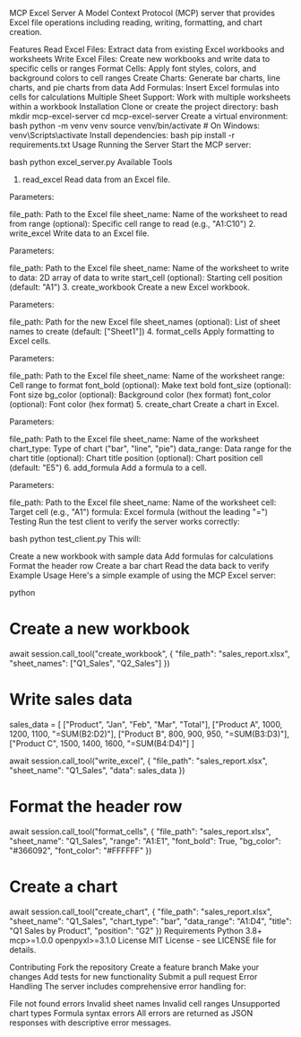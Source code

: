 MCP Excel Server
A Model Context Protocol (MCP) server that provides Excel file operations including reading, writing, formatting, and chart creation.

Features
Read Excel Files: Extract data from existing Excel workbooks and worksheets
Write Excel Files: Create new workbooks and write data to specific cells or ranges
Format Cells: Apply font styles, colors, and background colors to cell ranges
Create Charts: Generate bar charts, line charts, and pie charts from data
Add Formulas: Insert Excel formulas into cells for calculations
Multiple Sheet Support: Work with multiple worksheets within a workbook
Installation
Clone or create the project directory:
bash
mkdir mcp-excel-server
cd mcp-excel-server
Create a virtual environment:
bash
python -m venv venv
source venv/bin/activate  # On Windows: venv\Scripts\activate
Install dependencies:
bash
pip install -r requirements.txt
Usage
Running the Server
Start the MCP server:

bash
python excel_server.py
Available Tools
1. read_excel
Read data from an Excel file.

Parameters:

file_path: Path to the Excel file
sheet_name: Name of the worksheet to read from
range (optional): Specific cell range to read (e.g., "A1:C10")
2. write_excel
Write data to an Excel file.

Parameters:

file_path: Path to the Excel file
sheet_name: Name of the worksheet to write to
data: 2D array of data to write
start_cell (optional): Starting cell position (default: "A1")
3. create_workbook
Create a new Excel workbook.

Parameters:

file_path: Path for the new Excel file
sheet_names (optional): List of sheet names to create (default: ["Sheet1"])
4. format_cells
Apply formatting to Excel cells.

Parameters:

file_path: Path to the Excel file
sheet_name: Name of the worksheet
range: Cell range to format
font_bold (optional): Make text bold
font_size (optional): Font size
bg_color (optional): Background color (hex format)
font_color (optional): Font color (hex format)
5. create_chart
Create a chart in Excel.

Parameters:

file_path: Path to the Excel file
sheet_name: Name of the worksheet
chart_type: Type of chart ("bar", "line", "pie")
data_range: Data range for the chart
title (optional): Chart title
position (optional): Chart position cell (default: "E5")
6. add_formula
Add a formula to a cell.

Parameters:

file_path: Path to the Excel file
sheet_name: Name of the worksheet
cell: Target cell (e.g., "A1")
formula: Excel formula (without the leading "=")
Testing
Run the test client to verify the server works correctly:

bash
python test_client.py
This will:

Create a new workbook with sample data
Add formulas for calculations
Format the header row
Create a bar chart
Read the data back to verify
Example Usage
Here's a simple example of using the MCP Excel server:

python
# Create a new workbook
await session.call_tool("create_workbook", {
    "file_path": "sales_report.xlsx",
    "sheet_names": ["Q1_Sales", "Q2_Sales"]
})

# Write sales data
sales_data = [
    ["Product", "Jan", "Feb", "Mar", "Total"],
    ["Product A", 1000, 1200, 1100, "=SUM(B2:D2)"],
    ["Product B", 800, 900, 950, "=SUM(B3:D3)"],
    ["Product C", 1500, 1400, 1600, "=SUM(B4:D4)"]
]

await session.call_tool("write_excel", {
    "file_path": "sales_report.xlsx",
    "sheet_name": "Q1_Sales",
    "data": sales_data
})

# Format the header row
await session.call_tool("format_cells", {
    "file_path": "sales_report.xlsx",
    "sheet_name": "Q1_Sales",
    "range": "A1:E1",
    "font_bold": True,
    "bg_color": "#366092",
    "font_color": "#FFFFFF"
})

# Create a chart
await session.call_tool("create_chart", {
    "file_path": "sales_report.xlsx",
    "sheet_name": "Q1_Sales",
    "chart_type": "bar",
    "data_range": "A1:D4",
    "title": "Q1 Sales by Product",
    "position": "G2"
})
Requirements
Python 3.8+
mcp>=1.0.0
openpyxl>=3.1.0
License
MIT License - see LICENSE file for details.

Contributing
Fork the repository
Create a feature branch
Make your changes
Add tests for new functionality
Submit a pull request
Error Handling
The server includes comprehensive error handling for:

File not found errors
Invalid sheet names
Invalid cell ranges
Unsupported chart types
Formula syntax errors
All errors are returned as JSON responses with descriptive error messages.

